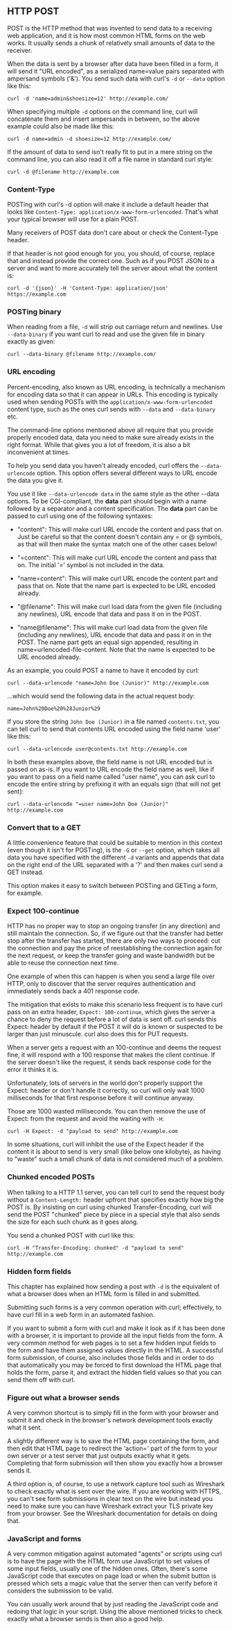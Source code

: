 ## HTTP POST

POST is the HTTP method that was invented to send data to a receiving web
application, and it is how most common HTML forms on the web
works. It usually sends a chunk of relatively small amounts of data to the
receiver.

When the data is sent by a browser after data have been filled in a form, it
will send it "URL encoded", as a serialized name=value pairs separated with
ampersand symbols ('&'). You send such data with curl's `-d` or `--data`
option like this:

    curl -d 'name=admin&shoesize=12' http://example.com/

When specifying multiple `-d` options on the command line, curl will
concatenate them and insert ampersands in between, so the above example could
also be made like this:

    curl -d name=admin -d shoesize=12 http://example.com/

If the amount of data to send isn't really fit to put in a mere string on the
command line, you can also read it off a file name in standard curl style:

    curl -d @filename http://example.com

### Content-Type

POSTing with curl's -d option will make it include a default header that looks
like `Content-Type: application/x-www-form-urlencoded`. That's what your
typical browser will use for a plain POST.

Many receivers of POST data don't care about or check the Content-Type header.

If that header is not good enough for you, you should, of course, replace that
and instead provide the correct one. Such as if you POST JSON to a server and
want to more accurately tell the server about what the content is:

    curl -d '{json}' -H 'Content-Type: application/json' https://example.com

### POSTing binary

When reading from a file, `-d` will strip out carriage return and
newlines. Use `--data-binary` if you want curl to read and use the given file
in binary exactly as given:

    curl --data-binary @filename http://example.com/

### URL encoding

Percent-encoding, also known as URL encoding, is technically a mechanism for
encoding data so that it can appear in URLs. This encoding is typically used
when sending POSTs with the `application/x-www-form-urlencoded` content type,
such as the ones curl sends with `--data` and `--data-binary` etc.

The command-line options mentioned above all require that you provide properly
encoded data, data you need to make sure already exists in the right format.
While that gives you a lot of freedom, it is also a bit inconvenient at times.

To help you send data you haven't already encoded, curl offers the
`--data-urlencode` option. This option offers several different ways to URL
encode the data you give it.

You use it like `--data-urlencode data` in the same style as the other --data
options. To be CGI-compliant, the **data** part should begin with a name
followed by a separator and a content specification. The **data** part can be
passed to curl using one of the following syntaxes:

 - "content": This will make curl URL encode the content and pass that
   on. Just be careful so that the content doesn't contain any = or @ symbols,
   as that will then make the syntax match one of the other cases below!

 - "=content": This will make curl URL encode the content and pass that
   on. The initial '=' symbol is not included in the data.

 - "name=content": This will make curl URL encode the content part and pass
   that on. Note that the name part is expected to be URL encoded already.

 - "@filename": This will make curl load data from the given file (including
   any newlines), URL encode that data and pass it on in the POST.

 - "name@filename": This will make curl load data from the given file
   (including any newlines), URL encode that data and pass it on in the POST.
   The name part gets an equal sign appended, resulting in
   name=urlencoded-file-content. Note that the name is expected to be URL
   encoded already.

As an example, you could POST a name to have it encoded by curl:

    curl --data-urlencode "name=John Doe (Junior)" http://example.com

…which would send the following data in the actual request body:

    name=John%20Doe%20%28Junior%29

If you store the string `John Doe (Junior)` in a file named `contents.txt`,
you can tell curl to send that contents URL encoded using the field name
'user' like this:

    curl --data-urlencode user@contents.txt http://example.com

In both these examples above, the field name is not URL encoded but is passed
on as-is. If you want to URL encode the field name as well, like if you want
to pass on a field name called "user name", you can ask curl to encode the
entire string by prefixing it with an equals sign (that will not get sent):

    curl --data-urlencode "=user name=John Doe (Junior)" http://example.com

### Convert that to a GET

A little convenience feature that could be suitable to mention in this context
(even though it isn't for POSTing), is the `-G` or `--get` option, which takes
all data you have specified with the different `-d` variants and appends that
data on the right end of the URL separated with a '?' and then makes curl send
a GET instead.

This option makes it easy to switch between POSTing and GETing a form, for
example.

### Expect 100-continue

HTTP has no proper way to stop an ongoing transfer (in any direction) and
still maintain the connection. So, if we figure out that the transfer had better
stop after the transfer has started, there are only two ways to proceed: cut the
connection and pay the price of reestablishing the connection again for the next
request, or keep the transfer going and waste bandwidth but be able to reuse
the connection next time.

One example of when this can happen is when you send a large file over HTTP,
only to discover that the server requires authentication and immediately sends
back a 401 response code.

The mitigation that exists to make this scenario less frequent is to have
curl pass on an extra header, `Expect: 100-continue`, which gives the server a
chance to deny the request before a lot of data is sent off. curl sends this
Expect: header by default if the POST it will do is known or suspected to be
larger than just minuscule. curl also does this for PUT requests.

When a server gets a request with an 100-continue and deems the request fine,
it will respond with a 100 response that makes the client continue. If the
server doesn't like the request, it sends back response code for the error it
thinks it is.

Unfortunately, lots of servers in the world don't properly support the Expect:
header or don't handle it correctly, so curl will only wait 1000 milliseconds
for that first response before it will continue anyway.

Those are 1000 wasted milliseconds. You can then remove the use of Expect:
from the request and avoid the waiting with `-H`:

    curl -H Expect: -d "payload to send" http://example.com

In some situations, curl will inhibit the use of the Expect header if the
content it is about to send is very small (like below one kilobyte), as having
to "waste" such a small chunk of data is not considered much of a problem.

### Chunked encoded POSTs

When talking to a HTTP 1.1 server, you can tell curl to send the request body
without a `Content-Length:` header upfront that specifies exactly how big the
POST is. By insisting on curl using chunked Transfer-Encoding, curl will send
the POST "chunked" piece by piece in a special style that also sends the size
for each such chunk as it goes along.

You send a chunked POST with curl like this:

    curl -H "Transfer-Encoding: chunked" -d "payload to send" http://example.com

### Hidden form fields

This chapter has explained how sending a post with `-d` is the equivalent of
what a browser does when an HTML form is filled in and submitted.

Submitting such forms is a very common operation with curl; effectively, to have
curl fill in a web form in an automated fashion.

If you want to submit a form with curl and make it look as if it has been done
with a browser, it is important to provide all the input fields from the
form. A very common method for web pages is to set a few hidden input fields
to the form and have them assigned values directly in the HTML. A successful
form submission, of course, also includes those fields and in order to do that
automatically you may be forced to first download the HTML page that holds the
form, parse it, and extract the hidden field values so that you can send them
off with curl.

### Figure out what a browser sends

A very common shortcut is to simply fill in the form with your browser and
submit it and check in the browser's network development tools exactly what it
sent.

A slightly different way is to save the HTML page containing the form, and
then edit that HTML page to redirect the 'action=' part of the form to your
own server or a test server that just outputs exactly what it gets. Completing
that form submission will then show you exactly how a browser sends it.

A third option is, of course, to use a network capture tool such as Wireshark to
check exactly what is sent over the wire. If you are working with HTTPS, you
can't see form submissions in clear text on the wire but instead you need to
make sure you can have Wireshark extract your TLS private key from your
browser. See the Wireshark documentation for details on doing that.

### JavaScript and forms

A very common mitigation against automated "agents" or scripts using curl is
to have the page with the HTML form use JavaScript to set values of some input
fields, usually one of the hidden ones. Often, there's some
JavaScript code that executes on page load or when the submit button is
pressed which sets a magic value that the server then can verify
before it considers the submission to be valid.

You can usually work around that by just reading the JavaScript code and redoing
that logic in your script. Using the above mentioned tricks to check exactly
what a browser sends is then also a good help.
